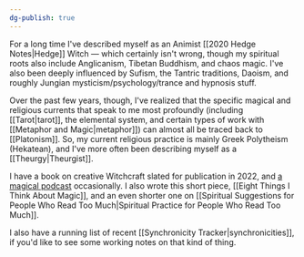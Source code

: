 ```yaml
---
dg-publish: true
---
```


For a long time I've described myself as an Animist [[2020 Hedge Notes|Hedge]] Witch — which certainly isn't wrong, though my spiritual roots also include Anglicanism, Tibetan Buddhism, and chaos magic. I've also been deeply influenced by Sufism, the Tantric traditions, Daoism, and roughly Jungian mysticism/psychology/trance and hypnosis stuff. 

Over the past few years, though, I've realized that the specific magical and religious currents that speak to me most profoundly (including [[Tarot|tarot]], the elemental system, and certain types of work with [[Metaphor and Magic|metaphor]]) can almost all be traced back to [[Platonism]]. So, my current religious practice is mainly Greek Polytheism (Hekatean), and I've more often been describing myself as a [[Theurgy|Theurgist]].

I have a book on creative Witchcraft slated for publication in 2022, and [a magical podcast](http://anchor.fm/lauragyre) occasionally. I also wrote this short piece, [[Eight Things I Think About Magic]], and an even shorter one on [[Spiritual Suggestions for People Who Read Too Much|Spiritual Practice for People Who Read Too Much]].

I also have a running list of recent [[Synchronicity Tracker|synchronicities]], if you'd like to see some working notes on that kind of thing.

